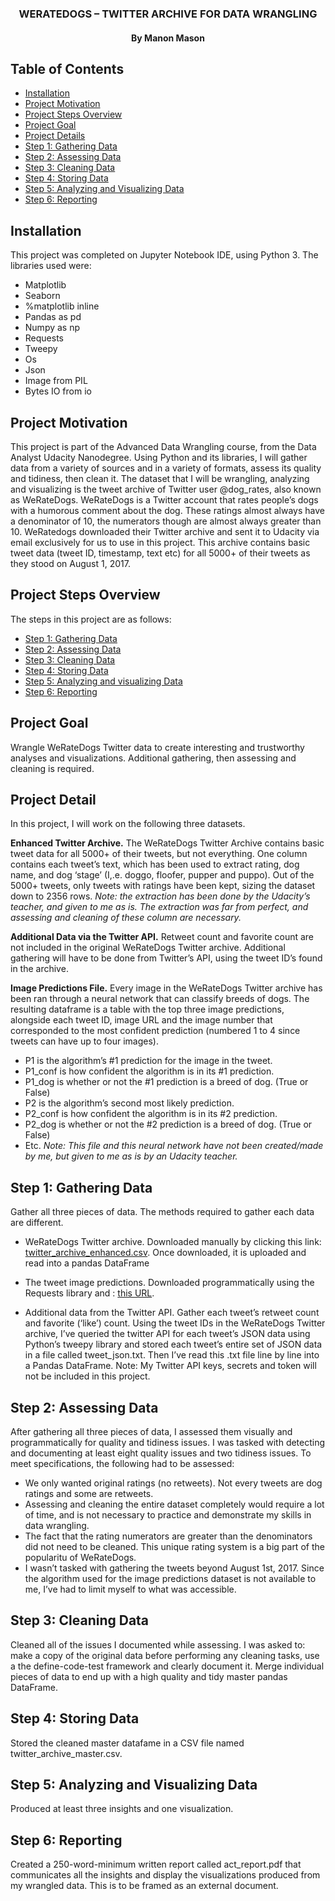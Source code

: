 <h3 align="center"> WERATEDOGS – TWITTER ARCHIVE FOR DATA WRANGLING </h3>

<h4 align="center"> By Manon Mason </h4>


## Table of Contents
- [Installation](#installation)
- [Project Motivation](#motivation)
- [Project Steps Overview](#overview)
- [Project Goal](#goal)
- [Project Details](#detail)
- [Step 1: Gathering Data](#gathering)
- [Step 2: Assessing Data](#assessing)
- [Step 3: Cleaning Data](#cleaning)
- [Step 4: Storing Data](#storing)
- [Step 5: Analyzing and Visualizing Data](#analyzing)
- [Step 6: Reporting](#reporting)


## Installation<a name="installation"></a>

This project was completed on Jupyter Notebook IDE, using Python 3. The libraries used were:
-	Matplotlib
-	Seaborn
-	%matplotlib inline
-	Pandas as pd
-	Numpy as np
-	Requests
-	Tweepy
-	Os
-	Json
-	Image from PIL
-	Bytes IO from io

## Project Motivation<a name="motivation"></a>

This project is part of the Advanced Data Wrangling course, from the Data Analyst Udacity Nanodegree. 
Using Python and its libraries, I will gather data from a variety of sources and in a variety of formats, assess its quality and tidiness, then clean it. 
The dataset that I will be wrangling, analyzing and visualizing is the tweet archive of Twitter user @dog_rates, also known as WeRateDogs. WeRateDogs is a Twitter account that rates people’s dogs with a humorous comment about the dog. These ratings almost always have a denominator of 10, the numerators though are almost always greater than 10. 
WeRatedogs downloaded their Twitter archive and sent it to Udacity via email exclusively for us to use in this project. This archive contains basic tweet data (tweet ID, timestamp, text etc) for all 5000+ of their tweets as they stood on August 1, 2017.

## Project Steps Overview<a name="overview"></a>

The steps in this project are as follows:
-	[Step 1: Gathering Data](#gathering)
-	[Step 2: Assessing Data](#assessing)
-	[Step 3: Cleaning Data](#cleaning)
-	[Step 4: Storing Data](#storing)
-	[Step 5: Analyzing and visualizing Data](#analyzing)
-	[Step 6: Reporting](#reporting)

## Project Goal<a name="goal"></a>

Wrangle WeRateDogs Twitter data to create interesting and trustworthy analyses and visualizations. Additional gathering, then assessing and cleaning is required.

## Project Detail<a name="detail"></a>
In this project, I will work on the following three datasets.

<b>Enhanced Twitter Archive.</b>
The WeRateDogs Twitter Archive contains basic tweet data for all 5000+ of their tweets, but not everything. One column contains each tweet’s text, which has been used to extract rating, dog name, and dog ‘stage’ (I,.e. doggo, floofer, pupper and puppo). Out of the 5000+ tweets, only tweets with ratings have been kept, sizing the dataset down to 2356 rows. 
<i>Note: the extraction has been done by the Udacity’s teacher, and given to me as is. The extraction was far from perfect, and assessing and cleaning of these column are necessary.</i>

<b>Additional Data via the Twitter API.</b>
Retweet count and favorite count are not included in the original WeRateDogs Twitter archive. Additional gathering will have to be done from Twitter’s API, using the tweet ID’s found in the archive. 

<b>Image Predictions File.</b>
Every image in the WeRateDogs Twitter archive has been ran through a neural network that can classify breeds of dogs. The resulting dataframe is a table with the top three image predictions, alongside each tweet ID, image URL and the image number that corresponded to the most confident prediction (numbered 1 to 4 since tweets can have up to four images).
-	P1 is the algorithm’s #1 prediction for the image in the tweet.
-	P1_conf is how confident the algorithm is in its #1 prediction.
-	P1_dog is whether or not the #1 prediction is a breed of dog. (True or False)
-	P2 is the algorithm’s second most likely prediction.
-	P2_conf is how confident the algorithm is in its #2 prediction.
-	P2_dog is whether or not the #2 prediction is a breed of dog. (True or False)
-	Etc. 
<i>Note: This file and this neural network have not been created/made by me, but given to me as is by an Udacity teacher.</i>

## Step 1: Gathering Data<a name="gathering"></a> 

Gather all three pieces of data. The methods required to gather each data are different.
-	WeRateDogs Twitter archive. Downloaded manually by clicking this link: <a href="https://d17h27t6h515a5.cloudfront.net/topher/2017/August/59a4e958_twitter-archive-enhanced/twitter-archive-enhanced.csv">twitter_archive_enhanced.csv</a>. Once downloaded, it is uploaded and read into a pandas DataFrame

-	The tweet image predictions. Downloaded programmatically using the Requests library and : <a href="https://d17h27t6h515a5.cloudfront.net/topher/2017/August/599fd2ad_image-predictions/image-predictions.tsv">this URL</a>.

-	Additional data from the Twitter API. Gather each tweet’s retweet count and favorite (‘like’) count. Using the tweet IDs in the WeRateDogs Twitter archive, I’ve queried the twitter API for each tweet’s JSON data using Python’s tweepy library and stored each tweet’s entire set of JSON data in a file called tweet_json.txt. Then I’ve read this .txt file line by line into a Pandas DataFrame. Note: My Twitter API keys, secrets and token will not be included in this project.

## Step 2: Assessing Data<a name="assessing"></a>   

After gathering all three pieces of data, I assessed them visually and programmatically for quality and tidiness issues. I was tasked with detecting and documenting at least eight quality issues and two tidiness issues. 
To meet specifications, the following had to be assessed:
-	We only wanted original ratings (no retweets). Not every tweets are dog ratings and some are retweets.
-	Assessing and cleaning the entire dataset completely would require a lot of time, and is not necessary to practice and demonstrate my skills in data wrangling. 
-	The fact that the rating numerators are greater than the denominators did not need to be cleaned. This unique rating system is a big part of the popularitu of WeRateDogs.
-	I wasn’t tasked with gathering the tweets beyond August 1st, 2017. Since the algorithm used for the image predictions dataset is not available to me, I’ve had to limit myself to what was accessible. 

## Step 3: Cleaning Data<a name="cleaning"></a> 

Cleaned all of the issues I documented while assessing. I was asked to: make a copy of the original data before performing any cleaning tasks, use a the define-code-test framework and clearly document it. Merge individual pieces of data to end up with a high quality and tidy master pandas DataFrame.

## Step 4: Storing Data<a name="storing"></a>
  
Stored the cleaned master datafame in a CSV file named twitter_archive_master.csv.

## Step 5: Analyzing and Visualizing Data<a name="analyzing"></a>

Produced at least three insights and one visualization. 

##  Step 6: Reporting<a name="reporting"></a>

Created a 250-word-minimum written report called act_report.pdf that communicates all the insights and display the visualizations produced from my wrangled data. This is to be framed as an external document.
